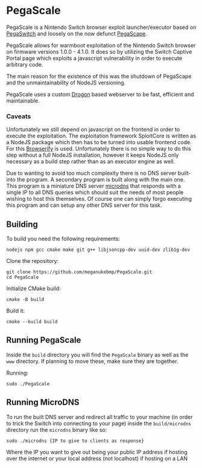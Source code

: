 # PegaScale
PegaScale is a Nintendo Switch browser exploit launcher/executor based on [PegaSwitch](https://github.com/reswitched/pegaswitch) and loosely on the now defunct [PegaScape](https://github.com/noahc3/PegaScape).

PegaScale allows for warmboot exploitation of the Nintendo Switch browser on firmware versions 1.0.0 - 4.1.0. It does so by utilizing the Switch Captive Portal page which exploits a javascript vulnerability in order to execute arbitrary code.

The main reason for the existence of this was the shutdown of PegaScape and the unmaintainability of NodeJS versioning.

PegaScale uses a custom [Drogon](https://github.com/drogonframework/drogon) based webserver to be fast, efficient and maintainable.

### Caveats
Unfortunately we still depend on javascript on the frontend in order to execute the exploitation. The exploitation framework SploitCore is written as a NodeJS package which then has to be turned into usable frontend code. For this [Browserify](https://browserify.org/) is used. Unfortunately there is no simple way to do this step without a full NodeJS installation, however it keeps NodeJS only necessary as a build step rather than as an executor engine as well.

Due to wanting to avoid too much complexity there is no DNS server built-into the program. A secondary program is built along with the main one. This program is a miniature DNS server [microdns](https://www.samiam.org/software/microdns.html) that responds with a single IP to all DNS queries which should suit the needs of most people wishing to host this themselves. Of course one can simply forgo executing this program and can setup any other DNS server for this task.

## Building
To build you need the following requirements:
```
nodejs npm gcc cmake make git g++ libjsoncpp-dev uuid-dev zlib1g-dev
```

Clone the repository:
```
git clone https://github.com/meganukebmp/PegaScale.git
cd PegaScale
```

Initialize CMake build:
```
cmake -B build
```

Build it:
```
cmake --build build
```

## Running PegaScale
Inside the `build` directory you will find the `PegaScale` binary as well as the `www` directory. If planning to move these, make sure they are together.


Running:
```
sudo ./PegaScale
```

## Running MicroDNS
To run the built DNS server and redirect all traffic to your machine (in order to trick the Switch into connecting to your page) inside the `build/microdns` directory run the `microdns` binary like so:
```
sudo ./microdns {IP to give to clients as response}
```

Where the IP you want to give out being your public IP address if hosting over the internet or your local address (not localhost) if hosting on a LAN
